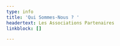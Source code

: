 ```yaml
---
type: info
title: 'Qui Sommes-Nous ? '
headertext: Les Associations Partenaires
linkblock: []

---
```

